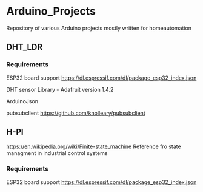# Arduino_Projects
Repository of various Arduino projects mostly written for homeautomation

## DHT_LDR
### Requirements
ESP32 board support 
https://dl.espressif.com/dl/package_esp32_index.json

DHT sensor Library - Adafruit
version 1.4.2

ArduinoJson

pubsubclient
https://github.com/knolleary/pubsubclient

## H-PI
https://en.wikipedia.org/wiki/Finite-state_machine
Reference fro state managment in industrial control systems

### Requirements
ESP32 board support 
https://dl.espressif.com/dl/package_esp32_index.json